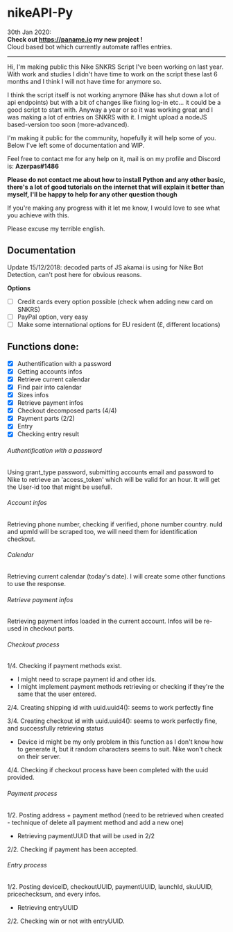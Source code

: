# nikeAPI-Py

30th Jan 2020:     
**Check out https://paname.io my new project !**     
Cloud based bot which currently automate raffles entries.      

-------------------------      

Hi, I'm making public this Nike SNKRS Script I've been working on last year. With work and studies I didn't have time to work on the script these last 6 months and I think I will not have time for anymore so. 

I think the script itself is not working anymore (Nike has shut down a lot of api endpoints) but with a bit of changes like fixing log-in etc... it could be a good script to start with. Anyway a year or so it was working great and I was making a lot of entries on SNKRS with it.
I might upload a nodeJS based-version too soon (more-advanced). 

I'm making it public for the community, hopefully it will help some of you. 
Below I've left some of documentation and WIP. 

Feel free to contact me for any help on it, mail is on my profile and Discord is: **Azerpas#1486**

**Please do not contact me about how to install Python and any other basic, there's a lot of good tutorials on the internet that will explain it better than myself, I'll be happy to help for any other question though** 

If you're making any progress with it let me know, I would love to see what you achieve with this. 

Please excuse my terrible english.

## Documentation

Update 15/12/2018: decoded parts of JS akamai is using for Nike Bot Detection, can't post here for obvious reasons.

**Options**
- [ ] Credit cards every option possible (check when adding new card on SNKRS)
- [ ] PayPal option, very easy
- [ ] Make some international options for EU resident (£, different locations)

## Functions done:
- [x] Authentification with a password
- [x] Getting accounts infos
- [x] Retrieve current calendar
- [x] Find pair into calendar
- [x] Sizes infos
- [x] Retrieve payment infos
- [x] Checkout decomposed parts (4/4)
- [x] Payment parts (2/2)
- [x] Entry
- [x] Checking entry result

###### Authentification with a password
Using grant_type password, submitting accounts email and password to Nike to retrieve an 'access_token' which will be valid for an hour.
It will get the User-id too that might be usefull. 

###### Account infos
Retrieving phone number, checking if verified, phone number country.
nuId and upmId will be scraped too, we will need them for identification checkout. 

###### Calendar
Retrieving current calendar (today's date). I will create some other functions to use the response.

###### Retrieve payment infos
Retrieving payment infos loaded in the current account.
Infos will be re-used in checkout parts.

###### Checkout process
1/4. Checking if payment methods exist.
- I might need to scrape payment id and other ids. 
- I might implement payment methods retrieving or checking if they're the same that the user entered.

2/4. Creating shipping id with uuid.uuid4(): seems to work perfectly fine

3/4. Creating checkout id with uuid.uuid4(): seems to work perfectly fine, and successfully retrieving status
- Device id might be my only problem in this function as I don't know how to generate it, but it random characters seems to suit. Nike won't check on their server.

4/4. Checking if checkout process have been completed with the uuid provided.

###### Payment process
1/2. Posting address + payment method (need to be retrieved when created - technique of delete all payment method and add a new one)
- Retrieving paymentUUID that will be used in 2/2

2/2. Checking if payment has been accepted.

###### Entry process 
1/2. Posting deviceID, checkoutUUID, paymentUUID, launchId, skuUUID, pricechecksum, and every infos.
- Retrieving entryUUID

2/2. Checking win or not with entryUUID.
